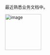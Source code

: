最近熟悉业务文档中。

<img width="119" alt="image" src="https://github.com/user-attachments/assets/5065c45b-c378-4786-8847-2e078aac01ee" />
